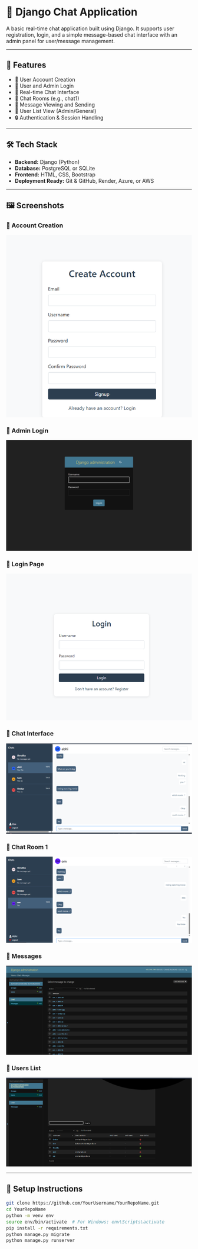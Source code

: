 # 💬 Django Chat Application

A basic real-time chat application built using Django. It supports user registration, login, and a simple message-based chat interface with an admin panel for user/message management.

---

## 🚀 Features

- 👤 User Account Creation
- 🔐 User and Admin Login
- 💬 Real-time Chat Interface
- 📂 Chat Rooms (e.g., chat1)
- 📨 Message Viewing and Sending
- 👥 User List View (Admin/General)
- 🔒 Authentication & Session Handling

---

## 🛠 Tech Stack

- **Backend:** Django (Python)
- **Database:** PostgreSQL or SQLite
- **Frontend:** HTML, CSS, Bootstrap
- **Deployment Ready:** Git & GitHub, Render, Azure, or AWS

---

## 🖼️ Screenshots

### 🔹 Account Creation
![Account Create](screenshots/Account%20create.png)

### 🔹 Admin Login
![Admin Login](screenshots/Admin%20Login.png)

### 🔹 Login Page
![Login](screenshots/Login.png)

### 🔹 Chat Interface
![Chat](screenshots/Chat.png)

### 🔹 Chat Room 1
![Chat1](screenshots/chat1.png)

### 🔹 Messages
![Messages](screenshots/Messages.png)

### 🔹 Users List
![Users](screenshots/Users.png)

---

## 📁 Setup Instructions

```bash
git clone https://github.com/YourUsername/YourRepoName.git
cd YourRepoName
python -m venv env
source env/bin/activate  # For Windows: env\Scripts\activate
pip install -r requirements.txt
python manage.py migrate
python manage.py runserver
